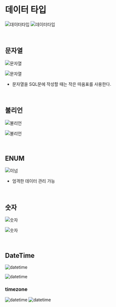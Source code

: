 # 데이터 타입

![데이터타입](./images/sql10.png)
![데이터타입](./images/sql11.png)

<br>

## 문자열

![문자열](./images/sql12.png)

![문자열](./images/sql13.png)

- 문자열을 SQL문에 작성할 때는 작은 따옴표를 사용한다.

<br>

## 불리언

![불리언](./images/sql14.png)

![불리언](./images/sql15.png)

<br>

## ENUM

![이넘](./images/sql16.png)

- 엄격한 데이터 관리 가능

<br>

## 숫자

![숫자](./images/sql17.png)

![숫자](./images/sql18.png)

<br>

## DateTime

![datetime](./images/sql19.png)

![datetime](./images/sql22.png)

### timezone

![datetime](./images/sql20.png)
![datetime](./images/sql21.png)

<br>
<Comment/>
